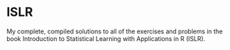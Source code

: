 # ISLR
My complete, compiled solutions to all of the exercises and problems in the book Introduction to Statistical Learning with Applications in R (ISLR).
